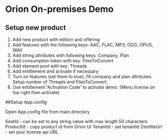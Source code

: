 # Orion On-premises Demo

## Setup new product

1) Add new product with edition and offering
2) Add features with the following keys: AAC, FLAC, MP3, OGG, OPUS, WAV
3) Add string attributes with following keys: Company, Plan
4) Add consumption token with key: FilesToConvert
5) Add element pool with key: Threads
6) Add entitlement and activate if necessary
7) Turn on features (set them to true), fill company and plan attributes. Setup number of Threads and FilesToConvert.
8) Use entitlement 'Activation Code' to activate demo. (Menu license on top right then activate)

##Setup App.config

Open App.config file from main directory

SeatId - can be set to any string value with max length 50 characters
ProductId - copy product id from Orion UI
TenantId - set tenantId
ZentitleUrl - set your license api URL


